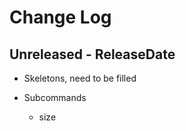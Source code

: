 # Change Log

## Unreleased - ReleaseDate

* Skeletons, need to be filled

* Subcommands
    * size
